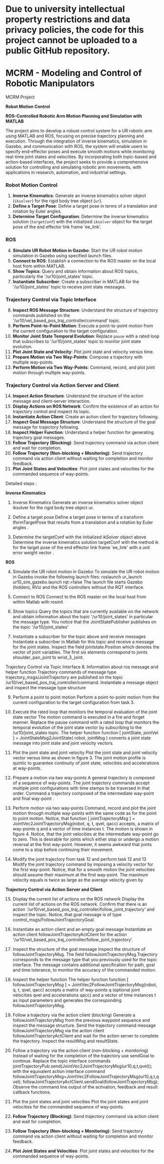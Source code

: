# Due to university intellectual property restrictions and data privacy policies, the code for this project cannot be uploaded to a public GitHub repository.
# MCRM - **Modeling and Control of Robotic Manipulators**
MCRM Project

**Robot Motion Control**

**ROS-Controlled Robotic Arm Motion Planning and Simulation with MATLAB**

The project aims to develop a robust control system for a UR robotic arm using MATLAB and ROS, focusing on precise trajectory planning and execution. Through the integration of inverse kinematics, simulation in Gazebo, and communication with ROS, the system will enable users to specify end-effector poses and execute smooth motions while monitoring real-time joint states and velocities. By incorporating both topic-based and action-based interfaces, the project seeks to provide a comprehensive solution for controlling and simulating robotic arm movements, with applications in research, automation, and industrial settings.

### Robot Motion Control
1. **Inverse Kinematics**: Generate an inverse kinematics solver object (`iksolver`) for the rigid body tree object (`ur`).
2. **Define a Target Pose**: Define a target pose in terms of a translation and rotation by Euler angles.
3. **Determine Target Configuration**: Determine the inverse kinematics solution (`targetConf`) with the initialized `iksolver` object for the target pose of the end effector link frame 'ee_link'.

### ROS
4. **Simulate UR Robot Motion in Gazebo**: Start the UR robot motion simulation in Gazebo using specified launch files.
5. **Connect to ROS**: Establish a connection to the ROS master on the local host from within MATLAB.
6. **Show Topics**: Query and obtain information about ROS topics, particularly the '/ur10/joint_states' topic.
7. **Instantiate Subscriber**: Create a subscriber in MATLAB for the '/ur10/joint_states' topic to receive joint state messages.

### Trajectory Control via Topic Interface
8. **Inspect ROS Message Structure**: Understand the structure of trajectory commands published on the '/ur10/vel_based_pos_traj_controller/command' topic.
9. **Perform Point-to-Point Motion**: Execute a point-to-point motion from the current configuration to the target configuration.
10. **Monitor Joint State Temporal Evolution**: Replace `pause` with a rated loop that subscribes to '/ur10/joint_states' topic to monitor joint state evolution.
11. **Plot Joint State and Velocity**: Plot joint state and velocity versus time.
12. **Prepare Motion via Two Way-Points**: Compose a trajectory with multiple way-points.
13. **Perform Motion via Two Way-Points**: Command, record, and plot joint motion through multiple way-points.

### Trajectory Control via Action Server and Client
14. **Inspect Action Structure**: Understand the structure of the action message and client-server interaction.
15. **Display Actions on ROS Network**: Confirm the existence of an action for trajectory control and inspect its topic.
16. **Instantiate Action Client**: Create an action client for trajectory following.
17. **Inspect Goal Message Structure**: Understand the structure of the goal message for trajectory following.
18. **Inspect Helper Function**: Understand a helper function for generating trajectory goal messages.
19. **Follow Trajectory (Blocking)**: Send trajectory command via action client and wait for completion.
20. **Follow Trajectory (Non-blocking + Monitoring)**: Send trajectory command via action client without waiting for completion and monitor feedback.
21. **Plot Joint States and Velocities**: Plot joint states and velocities for the commanded sequence of way-points.

Detailed steps :

**Inverse Kinematics**

1.	Inverse Kinematics
Generate an inverse kinematics solver object iksolver for the rigid body tree object ur.

2.	Define a target pose
Define a target pose in terms of a transform tformTargetPose that results from a translation  and a rotation by Euler angles .

3.  Determine the targetConf with the initialized ikSolver object above
Determine the inverse kinematics solution targetConf with the method ik for the target pose of the end effector link frame 'ee_link' with a unit error weight vector .

**ROS**

4.    Simulate the UR robot motion in Gazebo
To simulate the UR robot motion in Gazebo invoke the following launch files:
		roslaunch ur_launch ur10_sim_gazebo.launch rqt:=false
The launch file starts Gazebo (hidden), RViz and the ROS controllers without the RQT interface.	

5.    Connect to ROS
Connect to the ROS master on the local host from within Matlab with rosinit

6.    Show topics
Query the topics that are currently available on the network and obtain information about the topic '/ur10/joint_states' in particular the message type.
You notice that the JointStatePublisher publishes on the topic '/ur10/joint_states'

7.    Instantiate a subscriber for the topic above and receive messages
Instantiate a subscriber in Matlab for this topic and receive a message for the joint states.
Inspect the field jointstate.Position which denotes the vector of joint variables. The first six elements correspond to joints shoulder_pan_joint to wrist_3_joint.

Trajectory Control via Topic Interface
8.    Information about ros message and helper function
Trajectory commands of message type trajectory_msgs/JointTrajectory are published on the topic  /ur10/vel_based_pos_traj_controller/command. Instantiate a message object and inspect the message type structure

9.    Perform a point to point motion
Perform a point-to-point motion from the current configuration to the target configuration from task 3.

10.    Execute the rated loop that monitors the temporal evaluation of the joint state vector
The motion command is executed in a fire and forget manner. Replace the pause command with a rated loop that monitors the temporal evolution of the joint state vector by subscribing to the /ur10/joint_states topic. 
The helper function
	function [ jointState, jointVel ] = JointStateMsg2JointState( robot, jointMsg )	
converts a joint state message into joint state and joint velocity vectors.

11.    Plot the joint state and joint velocity
Plot the joint state and joint velocity vector versus time as shown in figure 3. The joint motion profile is quintic to guarantee continuity of joint state, velocities and accelerations at way-points.

12.    Prepare a motion via two way-points
A general trajectory is composed of a sequence of way-points. The joint trajectory commands accept multiple joint configurations with time stamps to be traversed in that order. Command a trajectory  composed of the intermediate way-point  and final way-point .

13.	Perform motion via two way-points
Command, record and plot the joint motion through multiple way-points with the same code as for the point to point motion. Notice, that 
	function [ jointTrajectoryMsg ] = JointVec2JointTrajectoryMsg(robot, q, t, qvel, qacc)
accepts, a matrix of way-points q and a vector of time instances t. The motion is shown in figure 4. Notice, that the joint velocities at the intermediate way-point go to zero. This is desirable for joints  which either stop or undergo a motion reversal at the first way-point. However, it seems awkward that joints  come to a stop before continuing their movement.

14.	Modify the joint trajectory from task 12 and perform task 12 and 13
Modify the joint trajectory command by imposing a velocity vector  for the first way-point. Notice, that for a smooth motion the joint velocities  should assume their maximum at the first way-point. The maximum velocity equals is twice as large as the average velocity given by

**Trajectory Control via Action Server and Client**

15.    Display the current list of actions on the ROS network
Display the current list of actions on the ROS network. Confirm that there is an action '/ur10/vel_based_pos_traj_controller/follow_joint_trajectory' and inspect the topic.
Notice, that goal message is of type control_msgs/FollowJointTrajectoryGoal.

16.	Instantiate an action client and an empty goal message
Instantiate an action client followJointTrajectoryActClient  for the action '/ur10/vel_based_pos_traj_controller/follow_joint_trajectory'.

17.    Inspect the structure of the goal message
Inspect the structure of followJointTrajectoryMsg. The field followJointTrajectoryMsg.Trajectory corresponds to	the message type that you previously used for the topic interface. The message contains additional specification for path, goal and time tolerance, to monitor the accuracy of the commanded motion. 

18.    Inspect the helper function 
The helper function 
	function [ followJointTrajectoryMsg ] = JointVec2FollowJointTrajectoryMsg(robot, q, t, qvel, qacc)
accepts a matrix of way-points q (optional joint velocities qvel and accelerations qacc) and a vector of time instances t  as input parameters and generates the corresponding followJointTrajectoryMsg.

19.    Follow a trajectory via the action client (blocking)
Generate a followJointTrajectoryMsg from the previous waypoint sequence and inspect the message structure.
Send the trajectory command message followJointTrajectoryMsg 
via the action client followJointTrajectoryActClient and wait for the action server to complete the trajectory. Inspect the resultMsg and resultState.

20.	Follow a trajectory via the action client (non-blocking + monitoring)
Instead of waiting for the completion of the trajectory use sendGoal to continue. Replace the topic interface commands
	jointTrajectoryPub.send(JointVec2JointTrajectoryMsg(ur10,q,t,qvel));
with the equivalent action interface command
	followJointTrajectoryMsg=JointVec2FollowJointTrajectoryMsg(ur10,q,t,qvel);
	followJointTrajectoryActClient.sendGoal(followJointTrajectoryMsg);
Observe the command line output of the activation, feedback and result callback functions.

21.    Plot the joint states and joint velocities
Plot the joint states and joint velocities for the commanded sequence of way-points.
19. **Follow Trajectory (Blocking)**: Send trajectory command via action client and wait for completion.
20. **Follow Trajectory (Non-blocking + Monitoring)**: Send trajectory command via action client without waiting for completion and monitor feedback.
21. **Plot Joint States and Velocities**: Plot joint states and velocities for the commanded sequence of way-points.

